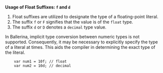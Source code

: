 **Usage of Float Suffixes: `f` and `d`**

1. Float suffixes are utilized to designate the type of a floating-point literal.
2. The suffix `f` or `F` signifies that the value is of the `float` type.
3. The suffix `d` or `D` denotes a `decimal` type value.

In Ballerina, implicit type conversion between numeric types is not supported. Consequently, it may be necessary to explicitly specify the type of a literal at times. This aids the compiler in determining the exact type of the literal.

```ballerina
    var num1 = 10f; // float
    var num2 = 10d; // decimal
```